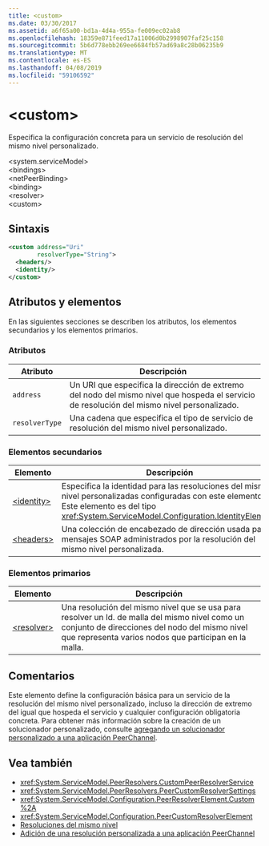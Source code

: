 ```yaml
---
title: <custom>
ms.date: 03/30/2017
ms.assetid: a6f65a00-bd1a-4d4a-955a-fe009ec02ab8
ms.openlocfilehash: 18359e871feed17a11006d0b2998907faf25c158
ms.sourcegitcommit: 5b6d778ebb269ee6684fb57ad69a8c28b06235b9
ms.translationtype: MT
ms.contentlocale: es-ES
ms.lasthandoff: 04/08/2019
ms.locfileid: "59106592"
---
```

# <a name="custom"></a>\<custom>
Especifica la configuración concreta para un servicio de resolución del mismo nivel personalizado.  
  
\<system.serviceModel>  
\<bindings>  
\<netPeerBinding>  
\<binding>  
\<resolver>  
\<custom>  
  
## <a name="syntax"></a>Sintaxis  
  
```xml  
<custom address="Uri"
        resolverType="String">
  <headers/>
  <identity/>
</custom>
```  
  
## <a name="attributes-and-elements"></a>Atributos y elementos  
 En las siguientes secciones se describen los atributos, los elementos secundarios y los elementos primarios.  
  
### <a name="attributes"></a>Atributos  
  
|Atributo|Descripción|  
|---------------|-----------------|  
|`address`|Un URI que especifica la dirección de extremo del nodo del mismo nivel que hospeda el servicio de resolución del mismo nivel personalizado.|  
|`resolverType`|Una cadena que especifica el tipo de servicio de resolución del mismo nivel personalizado.|  
  
### <a name="child-elements"></a>Elementos secundarios  
  
|Elemento|Descripción|  
|-------------|-----------------|  
|[\<identity>](../../../../../docs/framework/configure-apps/file-schema/wcf/identity.md)|Especifica la identidad para las resoluciones del mismo nivel personalizadas configuradas con este elemento. Este elemento es del tipo <xref:System.ServiceModel.Configuration.IdentityElement>.|  
|[\<headers>](../../../../../docs/framework/configure-apps/file-schema/wcf/headers-element.md)|Una colección de encabezado de dirección usada para mensajes SOAP administrados por la resolución del mismo nivel personalizada.|  
  
### <a name="parent-elements"></a>Elementos primarios  
  
|Elemento|Descripción|  
|-------------|-----------------|  
|[\<resolver>](../../../../../docs/framework/configure-apps/file-schema/wcf/resolver.md)|Una resolución del mismo nivel que se usa para resolver un Id. de malla del mismo nivel como un conjunto de direcciones del nodo del mismo nivel que representa varios nodos que participan en la malla.|  
  
## <a name="remarks"></a>Comentarios  
 Este elemento define la configuración básica para un servicio de la resolución del mismo nivel personalizado, incluso la dirección de extremo del igual que hospeda el servicio y cualquier configuración obligatoria concreta. Para obtener más información sobre la creación de un solucionador personalizado, consulte [agregando un solucionador personalizado a una aplicación PeerChannel](https://docs.microsoft.com/previous-versions/ms730105(v=vs.90)).  
  
## <a name="see-also"></a>Vea también

- <xref:System.ServiceModel.PeerResolvers.CustomPeerResolverService>
- <xref:System.ServiceModel.PeerResolvers.PeerCustomResolverSettings>
- <xref:System.ServiceModel.Configuration.PeerResolverElement.Custom%2A>
- <xref:System.ServiceModel.Configuration.PeerCustomResolverElement>
- [Resoluciones del mismo nivel](../../../../../docs/framework/wcf/feature-details/peer-resolvers.md)
- [Adición de una resolución personalizada a una aplicación PeerChannel](https://docs.microsoft.com/previous-versions/ms730105(v=vs.90))
